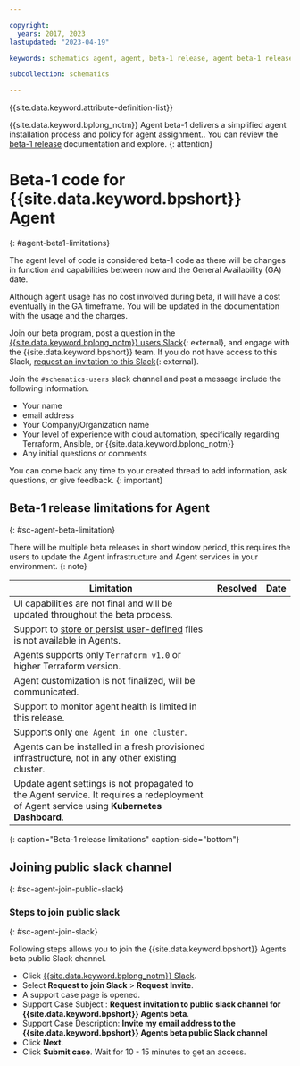 ```yaml
---

copyright:
  years: 2017, 2023
lastupdated: "2023-04-19"

keywords: schematics agent, agent, beta-1 release, agent beta-1 release

subcollection: schematics

---
```


{{site.data.keyword.attribute-definition-list}}

{{site.data.keyword.bplong_notm}} Agent beta-1 delivers a simplified agent installation process and policy for agent assignment.. You can review the [beta-1 release](/docs/schematics?topic=schematics-schematics-relnotes&interface=cli#schematics-mar2223) documentation and explore. 
{: attention}

# Beta-1 code for {{site.data.keyword.bpshort}} Agent
{: #agent-beta1-limitations}

The agent level of code is considered beta-1 code as there will be changes in function and capabilities between now and the General Availability (GA) date.

Although agent usage has no cost involved during beta, it will have a cost eventually in the GA timeframe. You will be updated in the documentation with the usage and the charges.



Join our beta program, post a question in the [{{site.data.keyword.bplong_notm}} users Slack](https://ibm-argonauts.slack.com/archives/CLKR4FE90){: external}, and engage with the {{site.data.keyword.bpshort}} team. If you do not have access to this Slack, [request an invitation to this Slack](https://cloud.ibm.com/schematics/slack){: external}.

Join the `#schematics-users` slack channel and post a message include the following information.

- Your name
- email address
- Your Company/Organization name
- Your level of experience with cloud automation, specifically regarding Terraform, Ansible, or {{site.data.keyword.bplong_notm}}
- Any initial questions or comments

You can come back any time to your created thread to add information, ask questions, or give feedback.
{: important}

## Beta-1 release limitations for Agent
{: #sc-agent-beta-limitation}

There will be multiple beta releases in short window period, this requires the users to update the Agent infrastructure and Agent services in your environment.
{: note}

|  Limitation | Resolved | Date |
| --- |--- | --- | 
| UI capabilities are not final and will be updated throughout the beta process.| | |
| Support to [store or persist user-defined](/docs/schematics?topic=schematics-general-faq#persist-file) files is not available in Agents.| | |
| Agents supports only `Terraform v1.0` or higher Terraform version. | | |
| Agent customization is not finalized, will be communicated. | | |
| Support to monitor agent health is limited in this release.| | |
| Supports only `one Agent in one cluster`. | | |
| Agents can be installed in a fresh provisioned infrastructure, not in any other existing cluster.
| Update agent settings is not propagated to the Agent service. It requires a redeployment of Agent service using **Kubernetes Dashboard**. |  | |
{: caption="Beta-1 release limitations" caption-side="bottom"}

## Joining public slack channel
{: #sc-agent-join-public-slack}

### Steps to join public slack
{: #sc-agent-join-slack}

Following steps allows you to join the {{site.data.keyword.bpshort}} Agents beta public Slack channel.
- Click [{{site.data.keyword.bplong_notm}} Slack](https://cloud.ibm.com/schematics/slack).
- Select **Request to join Slack** > **Request Invite**.
- A support case page is opened.
- Support Case Subject : **Request invitation to public slack channel for {{site.data.keyword.bpshort}} Agents beta**.
- Support Case Description: **Invite my email address to the {{site.data.keyword.bpshort}} Agents beta public Slack channel**
- Click **Next**.
- Click **Submit case**. Wait for 10 - 15 minutes to get an access.
